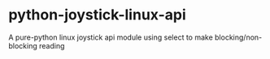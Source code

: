 # python-joystick-linux-api
A pure-python linux joystick api module using select to make blocking/non-blocking reading
